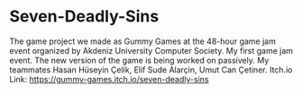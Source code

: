# Seven-Deadly-Sins
The game project we made as Gummy Games at the 48-hour game jam event organized by Akdeniz University Computer Society. My first game jam event. The new version of the game is being worked on passively. My teammates Hasan Hüseyin Çelik, Elif Sude Alarçin, Umut Can Çetiner. Itch.io Link: https://gummy-games.itch.io/seven-deadly-sins
